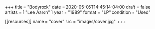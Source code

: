 +++
title = "Bodyrock"
date = 2020-05-05T14:45:14-04:00
draft = false
artists = [ "Lee Aaron" ]
year = "1989"
format = "LP"
condition = "Used"

[[resources]]
  name = "cover"
  src = "images/cover.jpg"
+++

<!--more-->

